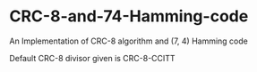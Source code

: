 # CRC-8-and-74-Hamming-code
An Implementation of CRC-8 algorithm and (7, 4) Hamming code

Default CRC-8 divisor given is CRC-8-CCITT
